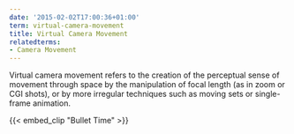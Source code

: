 ```yaml
---
date: '2015-02-02T17:00:36+01:00'
term: virtual-camera-movement
title: Virtual Camera Movement
relatedterms:
- Camera Movement
---
```


Virtual camera movement refers to the creation of the perceptual sense
of movement through space by the manipulation of focal length (as in
zoom or CGI shots), or by more irregular techniques such as moving
sets or single-frame animation.<!--more-->


{{< embed_clip "Bullet Time" >}}